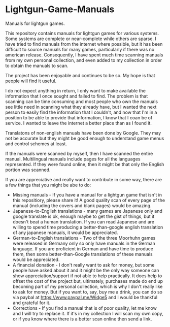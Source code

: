 # Lightgun-Game-Manuals
Manuals for lightgun games.

This repository contains manuals for lightgun games for various systems. Some systems are complete or near-complete while others are sparse.
I have tried to find manuals from the internet where possible, but it has been difficult to source manuals for many games, particularly if there was no american release. Consequently, I have spent much time scanning manuals from my own personal collection, and even added to my collection in order to obtain the manuals to scan.

The project has been enjoyable and continues to be so. My hope is that people will find it useful.

I do not expect anything in return, I only want to make available the information that I once sought and failed to find.  The problem is that scanning can be time consuming and most people who own the manuals see little need in scanning what they already have, but I wanted the next person to easily find the information that I couldn't, and now that I'm in a position to be able to provide that information, I know that I coan be of service.  I wanted to leave the internet a better place than as I found it.

Translatons of non-english manuals have been done by Google. They may not be accurate but they might be good enough to understand game menus and control schemes at least.

If the manuals were scanned by myself, then I have scanned the entire manual. Multilingual manuals include pages for all the languages represented. If they were found online, then it might be that only the English portion was scanned.

If you are appreciative and really want to contribute in some way, there are a few things that you might be abe to do:
 - Missing manuals - If you have a manual for a lightgun game that isn't in this repositiory, please share it! A good quality scan of every page of the manual (including the covers and blank pages) would be amazing.
 - Japanese-to-English translations - many games are Japanese only and google translate is ok, enough maybe to get the gist of things, but it doesn't beat a human translation. If you can read Japanese and are willing to spend time producing a better-than-google english translation of any japanese manuals, it would be appreciated.
 - German-to-English translations - Two of the three Moorhuhn games were released in Germany only so only have manuals in the German language. If you are proficient in German and have time to produce them, then some better-than-Google translations of these manuals would be appreciated.
 - A financial donation - I don't really want to ask for money, but some people have asked about it and it might be the only way someone can show appreciation/support if not able to help practically. It does help to offset the cost of the project but, ultimately, purchases made do end up becoming part of my personal collection, which is why I don't really like to ask for money. But if you want to, say, buy me a drink, you can do so via paybal at https://www.paypal.me/Widge5 and I would be thankful and grateful for it.
 - Corrections - If you find a manual that is of poor quality, let me know and I will try to replace it. If it's in my collection I will scan my own copy, or if you know where there is a better scan online then send a link.
